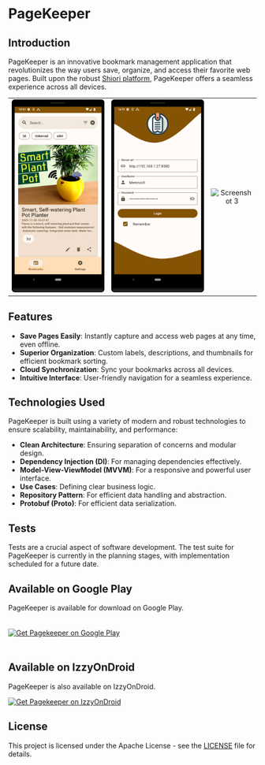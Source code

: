 # PageKeeper

## Introduction
PageKeeper is an innovative bookmark management application that revolutionizes the way users save, organize, and access their favorite web pages. Built upon the robust [Shiori platform](https://github.com/go-shiori/shiori), PageKeeper offers a seamless experience across all devices.

|                                               |                                               |                                               |
|:---------------------------------------------:|:---------------------------------------------:|:---------------------------------------------:|
| ![Screenshot 1](screenshots/Screenshot_1.png) | ![Screenshot 2](screenshots/Screenshot_2.png) | ![Screenshot 3](screenshots/Screenshot_3.png) |

## Features
- **Save Pages Easily**: Instantly capture and access web pages at any time, even offline.
- **Superior Organization**: Custom labels, descriptions, and thumbnails for efficient bookmark sorting.
- **Cloud Synchronization**: Sync your bookmarks across all devices.
- **Intuitive Interface**: User-friendly navigation for a seamless experience.

## Technologies Used
PageKeeper is built using a variety of modern and robust technologies to ensure scalability, maintainability, and performance:
- **Clean Architecture**: Ensuring separation of concerns and modular design.
- **Dependency Injection (DI)**: For managing dependencies effectively.
- **Model-View-ViewModel (MVVM)**: For a responsive and powerful user interface.
- **Use Cases**: Defining clear business logic.
- **Repository Pattern**: For efficient data handling and abstraction.
- **Protobuf (Proto)**: For efficient data serialization.

## Tests
Tests are a crucial aspect of software development. The test suite for PageKeeper is currently in the planning stages, with implementation scheduled for a future date.

## Available on Google Play
PageKeeper is available for download on Google Play. 

<a href="https://play.google.com/store/apps/details?id=com.desarrollodroide.pagekeeper">
  <img alt="Get Pagekeeper on Google Play" vspace="20"
       src="https://play.google.com/intl/en_us/badges/images/generic/en-play-badge.png" height="60" />
</a>

## Available on IzzyOnDroid
PageKeeper is also available on IzzyOnDroid.

<a href="https://apt.izzysoft.de/packages/com.desarrollodroide.pagekeeper">
  <img alt="Get Pagekeeper on IzzyOnDroid"
       src="https://gitlab.com/IzzyOnDroid/repo/-/raw/master/assets/IzzyOnDroid.png" height="60" />
</a>

## License
This project is licensed under the Apache License - see the [LICENSE](LICENSE) file for details.

